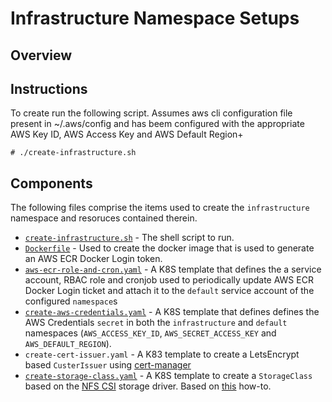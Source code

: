 # Infrastructure Namespace Setups

## Overview

## Instructions

To create run the following script.  Assumes aws cli configuration file present
in ~/.aws/config and has beem configured with the appropriate AWS Key ID, AWS Access Key
and AWS Default Region+

```
# ./create-infrastructure.sh
```

## Components

The following files comprise the items used to create the `infrastructure` namespace and resoruces contained therein.
- [`create-infrastructure.sh`](./create-infrastructure.sh) - The shell script to run.
- [`Dockerfile`](./Dockerfile) - Used to create the docker image that is used to generate an AWS ECR Docker Login token.
- [`aws-ecr-role-and-cron.yaml`](./aws-ecr-role-and-cron.yaml) - A K8S template that defines the a service account, RBAC role and cronjob used to periodically update AWS ECR Docker Login ticket and attach it to the `default` service account of the configured `namespace`s
- [`create-aws-credentials.yaml`](./create-aws-credentials.yaml) - A K8S template that defines defines the AWS Credentials `secret` in both the `infrastructure` and `default` namespaces (`AWS_ACCESS_KEY_ID`, `AWS_SECRET_ACCESS_KEY` and `AWS_DEFAULT_REGION`).
- `create-cert-issuer.yaml` - A K83 template to create a LetsEncrypt based `CusterIssuer` using [cert-manager](https://cert-manager.io/)
- [`create-storage-class.yaml`](./create-storage-class.yaml) - A K8S template to create a `StorageClass` based on the [NFS CSI](https://github.com/kubernetes-csi/csi-driver-nfs) storage driver.  Based on [this](https://microk8s.io/docs/how-to-nfs) how-to.